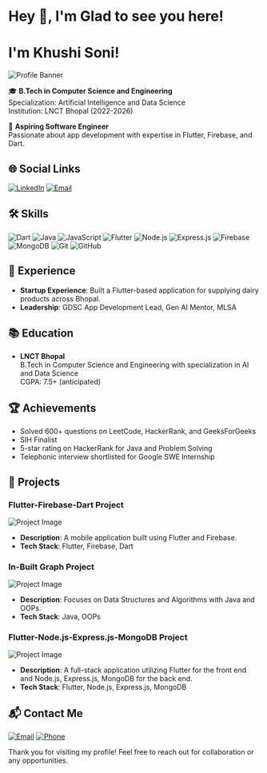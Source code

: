 # Hey 👋, I'm Glad to see you here!
# I'm Khushi Soni!

![Profile Banner](https://via.placeholder.com/800x200.png?text=Welcome+to+Khushi's+GitHub+Profile)

🎓 **B.Tech in Computer Science and Engineering**  
Specialization: Artificial Intelligence and Data Science  
Institution: LNCT Bhopal (2022-2026)

🌟 **Aspiring Software Engineer**  
Passionate about app development with expertise in Flutter, Firebase, and Dart.

## 🌐 Social Links
[![LinkedIn](https://img.shields.io/badge/LinkedIn-0A66C2?style=for-the-badge&logo=linkedin&logoColor=white)](https://www.linkedin.com/in/khushisoni) 
[![Email](https://img.shields.io/badge/Email-D14836?style=for-the-badge&logo=gmail&logoColor=white)](mailto:khushisoni81090@gmail.com)

## 🛠️ Skills
![Dart](https://img.shields.io/badge/Dart-0175C2?style=for-the-badge&logo=dart&logoColor=white)
![Java](https://img.shields.io/badge/Java-007396?style=for-the-badge&logo=java&logoColor=white)
![JavaScript](https://img.shields.io/badge/JavaScript-F7DF1E?style=for-the-badge&logo=javascript&logoColor=black)
![Flutter](https://img.shields.io/badge/Flutter-02569B?style=for-the-badge&logo=flutter&logoColor=white)
![Node.js](https://img.shields.io/badge/Node.js-339933?style=for-the-badge&logo=nodedotjs&logoColor=white)
![Express.js](https://img.shields.io/badge/Express.js-000000?style=for-the-badge&logo=express&logoColor=white)
![Firebase](https://img.shields.io/badge/Firebase-FFCA28?style=for-the-badge&logo=firebase&logoColor=black)
![MongoDB](https://img.shields.io/badge/MongoDB-47A248?style=for-the-badge&logo=mongodb&logoColor=white)
![Git](https://img.shields.io/badge/Git-F05032?style=for-the-badge&logo=git&logoColor=white)
![GitHub](https://img.shields.io/badge/GitHub-181717?style=for-the-badge&logo=github&logoColor=white)

## 💼 Experience
- **Startup Experience**: Built a Flutter-based application for supplying dairy products across Bhopal.
- **Leadership**: GDSC App Development Lead, Gen AI Mentor, MLSA

## 📚 Education
- **LNCT Bhopal**  
  B.Tech in Computer Science and Engineering with specialization in AI and Data Science  
  CGPA: 7.5+ (anticipated)

## 🏆 Achievements
- Solved 600+ questions on LeetCode, HackerRank, and GeeksForGeeks
- SIH Finalist
- 5-star rating on HackerRank for Java and Problem Solving
- Telephonic interview shortlisted for Google SWE Internship

## 📂 Projects
### Flutter-Firebase-Dart Project
![Project Image](https://via.placeholder.com/300x200.png?text=Project+Image)
- **Description**: A mobile application built using Flutter and Firebase.
- **Tech Stack**: Flutter, Firebase, Dart

### In-Built Graph Project
![Project Image](https://via.placeholder.com/300x200.png?text=Project+Image)
- **Description**: Focuses on Data Structures and Algorithms with Java and OOPs.
- **Tech Stack**: Java, OOPs

### Flutter-Node.js-Express.js-MongoDB Project
![Project Image](https://via.placeholder.com/300x200.png?text=Project+Image)
- **Description**: A full-stack application utilizing Flutter for the front end and Node.js, Express.js, MongoDB for the back end.
- **Tech Stack**: Flutter, Node.js, Express.js, MongoDB

## 📬 Contact Me
[![Email](https://img.shields.io/badge/Email-D14836?style=for-the-badge&logo=gmail&logoColor=white)](mailto:khushisoni81090@gmail.com)
[![Phone](https://img.shields.io/badge/Phone-25D366?style=for-the-badge&logo=whatsapp&logoColor=white)](tel:+918109055525)

Thank you for visiting my profile! Feel free to reach out for collaboration or any opportunities.
